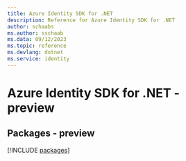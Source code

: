 ```yaml
---
title: Azure Identity SDK for .NET
description: Reference for Azure Identity SDK for .NET
author: schaabs
ms.author: sschaab
ms.data: 09/12/2023
ms.topic: reference
ms.devlang: dotnet
ms.service: identity
---
```

# Azure Identity SDK for .NET - preview
## Packages - preview
[!INCLUDE [packages](identity-index.md)]